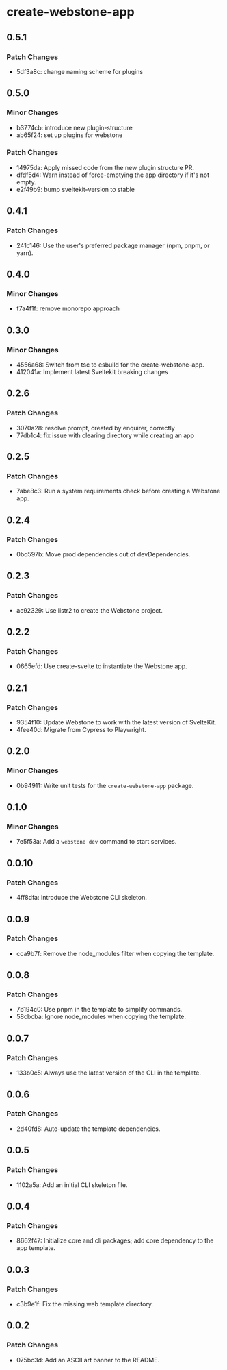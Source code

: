 # create-webstone-app

## 0.5.1

### Patch Changes

- 5df3a8c: change naming scheme for plugins

## 0.5.0

### Minor Changes

- b3774cb: introduce new plugin-structure
- ab65f24: set up plugins for webstone

### Patch Changes

- 14975da: Apply missed code from the new plugin structure PR.
- dfdf5d4: Warn instead of force-emptying the app directory if it's not empty.
- e2f49b9: bump sveltekit-version to stable

## 0.4.1

### Patch Changes

- 241c146: Use the user's preferred package manager (npm, pnpm, or yarn).

## 0.4.0

### Minor Changes

- f7a4f1f: remove monorepo approach

## 0.3.0

### Minor Changes

- 4556a68: Switch from tsc to esbuild for the create-webstone-app.
- 412041a: Implement latest Sveltekit breaking changes

## 0.2.6

### Patch Changes

- 3070a28: resolve prompt, created by enquirer, correctly
- 77db1c4: fix issue with clearing directory while creating an app

## 0.2.5

### Patch Changes

- 7abe8c3: Run a system requirements check before creating a Webstone app.

## 0.2.4

### Patch Changes

- 0bd597b: Move prod dependencies out of devDependencies.

## 0.2.3

### Patch Changes

- ac92329: Use listr2 to create the Webstone project.

## 0.2.2

### Patch Changes

- 0665efd: Use create-svelte to instantiate the Webstone app.

## 0.2.1

### Patch Changes

- 9354f10: Update Webstone to work with the latest version of SvelteKit.
- 4fee40d: Migrate from Cypress to Playwright.

## 0.2.0

### Minor Changes

- 0b94911: Write unit tests for the `create-webstone-app` package.

## 0.1.0

### Minor Changes

- 7e5f53a: Add a `webstone dev` command to start services.

## 0.0.10

### Patch Changes

- 4ff8dfa: Introduce the Webstone CLI skeleton.

## 0.0.9

### Patch Changes

- cca9b7f: Remove the node_modules filter when copying the template.

## 0.0.8

### Patch Changes

- 7b194c0: Use pnpm in the template to simplify commands.
- 58cbcba: Ignore node_modules when copying the template.

## 0.0.7

### Patch Changes

- 133b0c5: Always use the latest version of the CLI in the template.

## 0.0.6

### Patch Changes

- 2d40fd8: Auto-update the template dependencies.

## 0.0.5

### Patch Changes

- 1102a5a: Add an initial CLI skeleton file.

## 0.0.4

### Patch Changes

- 8662f47: Initialize core and cli packages; add core dependency to the app template.

## 0.0.3

### Patch Changes

- c3b9e1f: Fix the missing web template directory.

## 0.0.2

### Patch Changes

- 075bc3d: Add an ASCII art banner to the README.
